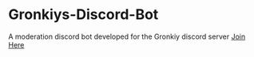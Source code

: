 # Gronkiys-Discord-Bot

A moderation discord bot developed for the Gronkiy discord server [Join Here](https://discord.gg/nwZM5gMk3s)
